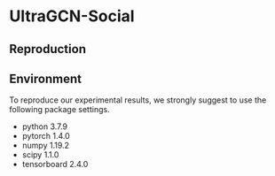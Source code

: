 # UltraGCN-Social



## Reproduction


## Environment

To reproduce our experimental results, we strongly suggest to use the following package settings.

* python 3.7.9
* pytorch 1.4.0
* numpy 1.19.2
* scipy 1.1.0
* tensorboard 2.4.0


